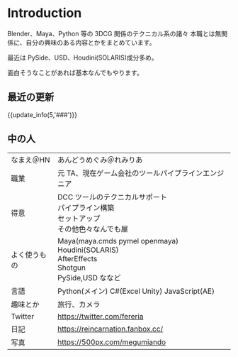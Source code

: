 # Introduction

Blender、Maya、Python 等の 3DCG 関係のテクニカル系の諸々
本職とは無関係に、自分の興味のある内容とかをまとめています。

最近は PySide、USD、Houdini(SOLARIS)成分多め。

面白そうなことがあれば基本なんでもやります。

## 最近の更新

{{update_info(5,'###')}}

## 中の人

|              |                                                                                                    |
| ------------ | -------------------------------------------------------------------------------------------------- |
| なまえ＠HN   | あんどうめぐみ＠れみりあ                                                                           |
| 職業         | 元 TA、現在ゲーム会社のツールパイプラインエンジニア                                                |
| 得意         | DCC ツールのテクニカルサポート<br>パイプライン構築<br>セットアップ<br>その他色々なんでも屋         |
| よく使うもの | Maya(maya.cmds pymel openmaya)<br>Houdini(SOLARIS)<br>AfterEffects<br>Shotgun<br>PySide,USD ななど |
| 言語         | Python(メイン) C#(Excel Unity) JavaScript(AE)                                                      |
| 趣味とか     | 旅行、カメラ                                                                                       |
| Twitter      | https://twitter.com/fereria                                                                        |
| 日記         | https://reincarnation.fanbox.cc/                                                                   |
| 写真         | https://500px.com/megumiando                                                                       |

